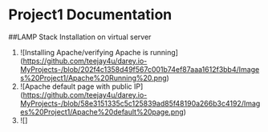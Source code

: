 # Project1 Documentation 
##LAMP Stack Installation on virtual server 

1. ![Installing Apache/verifying Apache is running]
    (https://github.com/teejay4u/darey.io-MyProjects-/blob/202f4c1358d49f567c001b74ef87aaa1612f3bb4/Images%20Project1/Apache%20Running%20.png)
1. ![Apache default page with public IP]
    (https://github.com/teejay4u/darey.io-MyProjects-/blob/58e3151335c5c125839ad85f48190a266b3c4192/Images%20Project1/Apache%20default%20page.png)
1.  ![]

